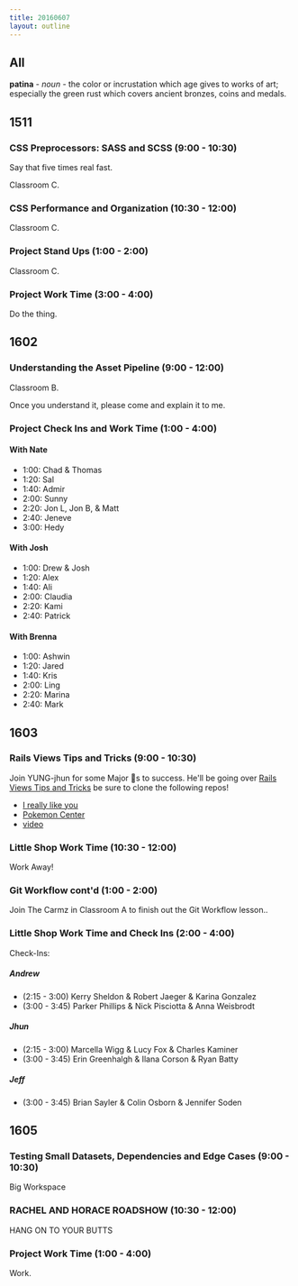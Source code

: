 ```yaml
---
title: 20160607
layout: outline
---
```


## All

**patina** - _noun_ - the color or incrustation which age gives to works of
art; especially the green rust which covers ancient bronzes, coins and
medals.


## 1511

### CSS Preprocessors: SASS and SCSS (9:00 - 10:30)

Say that five times real fast.

Classroom C.

### CSS Performance and Organization (10:30 - 12:00)

Classroom C.

### Project Stand Ups (1:00 - 2:00)

Classroom C.

### Project Work Time (3:00 - 4:00)

Do the thing.


## 1602

### Understanding the Asset Pipeline (9:00 - 12:00)

Classroom B.

Once you understand it, please come and explain it to me.

### Project Check Ins and Work Time (1:00 - 4:00)

#### With Nate
  - 1:00: Chad & Thomas
  - 1:20: Sal
  - 1:40: Admir
  - 2:00: Sunny
  - 2:20: Jon L, Jon B, & Matt
  - 2:40: Jeneve
  - 3:00: Hedy

#### With Josh
  - 1:00: Drew & Josh
  - 1:20: Alex
  - 1:40: Ali
  - 2:00: Claudia
  - 2:20: Kami
  - 2:40: Patrick

#### With Brenna
  - 1:00: Ashwin
  - 1:20: Jared
  - 1:40: Kris
  - 2:00: Ling
  - 2:20: Marina
  - 2:40: Mark

## 1603

### Rails Views Tips and Tricks (9:00 - 10:30)

  Join YUNG-jhun for some Major 🔑s to success. He'll be going over [Rails Views Tips and Tricks](https://gist.github.com/joshuajhun/c69fdb5d46b7cd58448af4dcd6d776f5)
  be sure to clone the following repos!

  * [I really like you](https://github.com/mikedao/i-really-like-you)
  * [Pokemon Center](https://github.com/mikedao/i-really-like-you)
  * [video](https://www.youtube.com/watch?v=Pl844ogVRu4)

### Little Shop Work Time (10:30 - 12:00)

Work Away!

### Git Workflow cont'd (1:00 - 2:00)

Join The Carmz in Classroom A to finish out the Git Workflow lesson..


### Little Shop Work Time and Check Ins (2:00 - 4:00)

Check-Ins:

##### Andrew

  * (2:15 - 3:00) Kerry Sheldon & Robert Jaeger & Karina Gonzalez
  * (3:00 - 3:45) Parker Phillips & Nick Pisciotta & Anna Weisbrodt

##### Jhun

  * (2:15 - 3:00) Marcella Wigg & Lucy Fox & Charles Kaminer
  * (3:00 - 3:45) Erin Greenhalgh & Ilana Corson & Ryan Batty

##### Jeff

  * (3:00 - 3:45) Brian Sayler & Colin Osborn & Jennifer Soden


## 1605

### Testing Small Datasets, Dependencies and Edge Cases (9:00 - 10:30)

Big Workspace

### RACHEL AND HORACE ROADSHOW (10:30 - 12:00)

HANG ON TO YOUR BUTTS

### Project Work Time (1:00 - 4:00)

Work.
